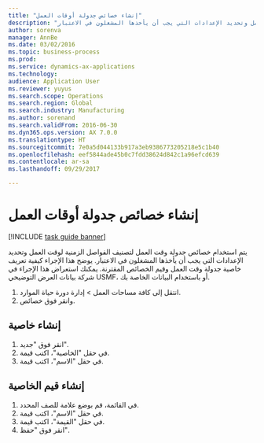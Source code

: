 ```yaml
--- 
title: "إنشاء خصائص جدولة أوقات العمل"
description: "يتم استخدام خصائص جدولة وقت العمل لتصنيف الفواصل الزمنية لوقت العمل وتحديد الإعدادات التي يجب أن يأخذها المشغلون في الاعتبار."
author: sorenva
manager: AnnBe
ms.date: 03/02/2016
ms.topic: business-process
ms.prod: 
ms.service: dynamics-ax-applications
ms.technology: 
audience: Application User
ms.reviewer: yuyus
ms.search.scope: Operations
ms.search.region: Global
ms.search.industry: Manufacturing
ms.author: sorenand
ms.search.validFrom: 2016-06-30
ms.dyn365.ops.version: AX 7.0.0
ms.translationtype: HT
ms.sourcegitcommit: 7e0a5d044133b917a3eb9386773205218e5c1b40
ms.openlocfilehash: eef5844ade45b0c7fdd38624d842c1a96efcd639
ms.contentlocale: ar-sa
ms.lasthandoff: 09/29/2017

---
```

# <a name="create-working-time-scheduling-properties"></a>إنشاء خصائص جدولة أوقات العمل

[!INCLUDE [task guide banner](../../includes/task-guide-banner.md)]

يتم استخدام خصائص جدولة وقت العمل لتصنيف الفواصل الزمنية لوقت العمل وتحديد الإعدادات التي يجب أن يأخذها المشغلون في الاعتبار. يوضح هذا الإجراء كيفية تعريف خاصية جدولة وقت العمل وقيم الخصائص المقترنة. يمكنك استعراض هذا الإجراء في شركة بيانات العرض التوضيحي USMF، أو باستخدام البيانات الخاصة بك.

1. انتقل إلى كافة مساحات العمل > إدارة دورة حياة الموارد.
2. وانقر فوق خصائص.

## <a name="create-property"></a>إنشاء خاصية
1. انقر فوق "جديد".
2. في حقل "الخاصية‬"، اكتب قيمة.
3. في حقل "الاسم"، اكتب قيمة.

## <a name="create-property-values"></a>إنشاء قيم الخاصية
1. في القائمة، قم بوضع علامة للصف المحدد.
2. في حقل "الاسم"، اكتب قيمة.
3. في حقل "القيمة"، اكتب قيمة.
4. انقر فوق "حفظ".


